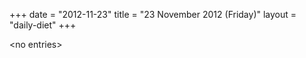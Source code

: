 +++
date = "2012-11-23"
title = "23 November 2012 (Friday)"
layout = "daily-diet"
+++


\<no entries\>

